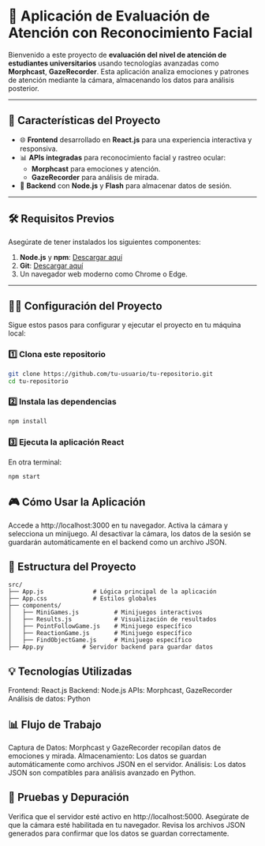 # 📸 **Aplicación de Evaluación de Atención con Reconocimiento Facial**  

Bienvenido a este proyecto de **evaluación del nivel de atención de estudiantes universitarios** usando tecnologías avanzadas como **Morphcast**, **GazeRecorder**. Esta aplicación analiza emociones y patrones de atención mediante la cámara, almacenando los datos para análisis posterior.  

---

## 🚀 **Características del Proyecto**  

- 🌐 **Frontend** desarrollado en **React.js** para una experiencia interactiva y responsiva.  
- 📊 **APIs integradas** para reconocimiento facial y rastreo ocular:  
  - **Morphcast** para emociones y atención.  
  - **GazeRecorder** para análisis de mirada.  
- 💾 **Backend** con **Node.js** y **Flash** para almacenar datos de sesión.  

---

## 🛠️ **Requisitos Previos**  

Asegúrate de tener instalados los siguientes componentes:  

1. **Node.js** y **npm**: [Descargar aquí](https://nodejs.org/)  
2. **Git**: [Descargar aquí](https://git-scm.com/)  
3. Un navegador web moderno como Chrome o Edge.  

---

## 🧑‍💻 **Configuración del Proyecto**  

Sigue estos pasos para configurar y ejecutar el proyecto en tu máquina local:  

### 1️⃣ Clona este repositorio  
```bash
git clone https://github.com/tu-usuario/tu-repositorio.git
cd tu-repositorio
```

### 2️⃣ Instala las dependencias
```bash
npm install
```

### 3️⃣ Ejecuta la aplicación React
En otra terminal:
```bash
npm start
```
## 🎮 **Cómo Usar la Aplicación**
Accede a http://localhost:3000 en tu navegador.
Activa la cámara y selecciona un minijuego.
Al desactivar la cámara, los datos de la sesión se guardarán automáticamente en el backend como un archivo JSON.

## 📂 **Estructura del Proyecto**
```text
src/
├── App.js              # Lógica principal de la aplicación
├── App.css             # Estilos globales
├── components/
│   ├── MiniGames.js          # Minijuegos interactivos
│   ├── Results.js            # Visualización de resultados
│   ├── PointFollowGame.js    # Minijuego específico
│   ├── ReactionGame.js       # Minijuego específico
│   ├── FindObjectGame.js     # Minijuego específico
├── App.py           # Servidor backend para guardar datos
```

## 💡 **Tecnologías Utilizadas**
Frontend: React.js
Backend: Node.js
APIs: Morphcast, GazeRecorder
Análisis de datos: Python

## 📊 **Flujo de Trabajo**
Captura de Datos: Morphcast y GazeRecorder recopilan datos de emociones y mirada.
Almacenamiento: Los datos se guardan automáticamente como archivos JSON en el servidor.
Análisis: Los datos JSON son compatibles para análisis avanzado en Python.

## 🧪 **Pruebas y Depuración**
Verifica que el servidor esté activo en http://localhost:5000.
Asegúrate de que la cámara esté habilitada en tu navegador.
Revisa los archivos JSON generados para confirmar que los datos se guardan correctamente.
